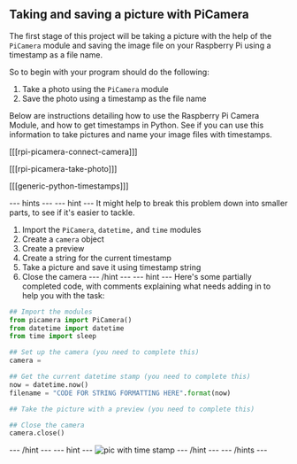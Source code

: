 ## Taking and saving a picture with PiCamera

The first stage of this project will be taking a picture with the help of the `PiCamera` module and saving the image file on your Raspberry Pi using a timestamp as a file name.

So to begin with your program should do the following:

1. Take a photo using the `PiCamera` module
1. Save the photo using a timestamp as the file name

Below are instructions detailing how to use the Raspberry Pi Camera Module, and how to get timestamps in Python. See if you can use this information to take pictures and name your image files with timestamps.

[[[rpi-picamera-connect-camera]]]

[[[rpi-picamera-take-photo]]]

[[[generic-python-timestamps]]]

--- hints --- --- hint ---
It might help to break this problem down into smaller parts, to see if it's easier to tackle.
1. Import the `PiCamera`, `datetime,` and `time` modules
1. Create a `camera` object
1. Create a preview
1. Create a string for the current timestamp
1. Take a picture and save it using timestamp string
1. Close the camera
--- /hint --- --- hint ---
Here's some partially completed code, with comments explaining what needs adding in to help you with the task:
```python
## Import the modules
from picamera import PiCamera()
from datetime import datetime
from time import sleep

## Set up the camera (you need to complete this)
camera =

## Get the current datetime stamp (you need to complete this)
now = datetime.now()
filename = "CODE FOR STRING FORMATTING HERE".format(now)

## Take the picture with a preview (you need to complete this)

## Close the camera
camera.close()

```
--- /hint --- --- hint ---
![pic with time stamp](images/pic_with_time_stamp.gif)
--- /hint --- --- /hints ---


